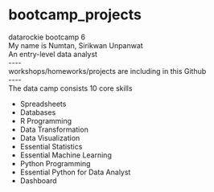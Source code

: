 # bootcamp_projects
datarockie bootcamp 6\
My name is Numtan, Sirikwan Unpanwat\
An entry-level data analyst\
----\
workshops/homeworks/projects are including in this Github\
----\
The data camp consists 10 core skills
- Spreadsheets
- Databases
- R Programming
- Data Transformation
- Data Visualization
- Essential Statistics
- Essential Machine Learning
- Python Programming
- Essential Python for Data Analyst
- Dashboard
